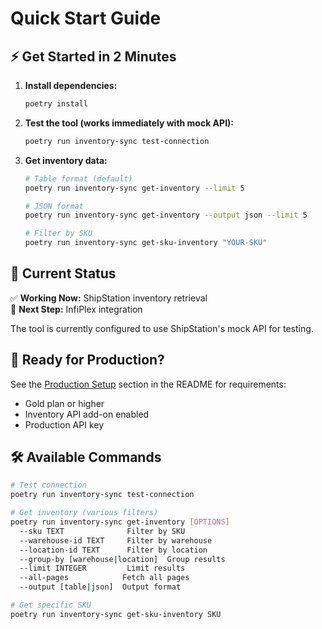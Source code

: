# Quick Start Guide

## ⚡ Get Started in 2 Minutes

1. **Install dependencies:**
   ```bash
   poetry install
   ```

2. **Test the tool (works immediately with mock API):**
   ```bash
   poetry run inventory-sync test-connection
   ```

3. **Get inventory data:**
   ```bash
   # Table format (default)
   poetry run inventory-sync get-inventory --limit 5

   # JSON format
   poetry run inventory-sync get-inventory --output json --limit 5

   # Filter by SKU
   poetry run inventory-sync get-sku-inventory "YOUR-SKU"
   ```

## 🎯 Current Status

✅ **Working Now:** ShipStation inventory retrieval  
🚧 **Next Step:** InfiPlex integration  

The tool is currently configured to use ShipStation's mock API for testing. 

## 🚀 Ready for Production?

See the [Production Setup](README.md#production-setup) section in the README for requirements:
- Gold plan or higher
- Inventory API add-on enabled  
- Production API key

## 🛠️ Available Commands

```bash
# Test connection
poetry run inventory-sync test-connection

# Get inventory (various filters)
poetry run inventory-sync get-inventory [OPTIONS]
  --sku TEXT              Filter by SKU
  --warehouse-id TEXT     Filter by warehouse
  --location-id TEXT      Filter by location  
  --group-by [warehouse|location]  Group results
  --limit INTEGER         Limit results
  --all-pages            Fetch all pages
  --output [table|json]  Output format

# Get specific SKU
poetry run inventory-sync get-sku-inventory SKU
``` 